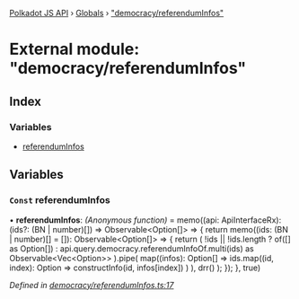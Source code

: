[Polkadot JS API](../README.md) › [Globals](../globals.md) › ["democracy/referendumInfos"](_democracy_referenduminfos_.md)

# External module: "democracy/referendumInfos"

## Index

### Variables

* [referendumInfos](_democracy_referenduminfos_.md#const-referenduminfos)

## Variables

### `Const` referendumInfos

• **referendumInfos**: *(Anonymous function)* =  memo((api: ApiInterfaceRx): (ids?: (BN | number)[]) => Observable<Option<ReferendumInfoExtended>[]> => {
  return memo((ids: (BN | number)[] = []): Observable<Option<ReferendumInfoExtended>[]> => {
    return (
      !ids || !ids.length
        ? of([] as Option<ReferendumInfo>[])
        : api.query.democracy.referendumInfoOf.multi(ids) as Observable<Vec<Option<ReferendumInfo>>>
    ).pipe(
      map((infos): Option<ReferendumInfoExtended>[] =>
        ids.map((id, index): Option<ReferendumInfoExtended> =>
          constructInfo(id, infos[index])
        )
      ),
      drr()
    );
  });
}, true)

*Defined in [democracy/referendumInfos.ts:17](https://github.com/polkadot-js/api/blob/8d3cb72189/packages/api-derive/src/democracy/referendumInfos.ts#L17)*
